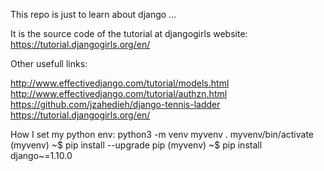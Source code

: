 This repo is just to learn about django ... 

It is the source code of the tutorial at djangogirls website:
https://tutorial.djangogirls.org/en/

Other usefull links:

http://www.effectivedjango.com/tutorial/models.html
http://www.effectivedjango.com/tutorial/authzn.html
https://github.com/jzahedieh/django-tennis-ladder
https://tutorial.djangogirls.org/en/

How I set my python env:
python3 -m venv myvenv
. myvenv/bin/activate
(myvenv) ~$ pip install --upgrade pip
(myvenv) ~$ pip install django~=1.10.0

